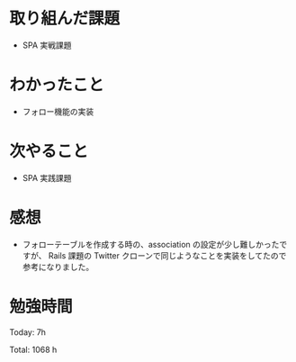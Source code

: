 # 取り組んだ課題

- SPA 実戦課題

# わかったこと

- フォロー機能の実装

# 次やること

- SPA 実践課題

# 感想

- フォローテーブルを作成する時の、association の設定が少し難しかったですが、
  Rails 課題の Twitter クローンで同じようなことを実装をしてたので参考になりました。

# 勉強時間

Today: 7h

Total: 1068 h
